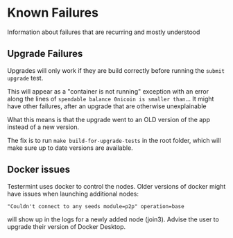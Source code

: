 # Known Failures
Information about failures that are recurring and mostly understood

## Upgrade Failures
Upgrades will only work if they are build correctly before running the `submit upgrade` test.

This will appear as a "container is not running" exception with an error along the lines of `spendable balance 0nicoin is smaller than`... It might have other failures, after an upgrade that are otherwise unexplainable

What this means is that the upgrade went to an OLD version of the app instead of a new version.

The fix is to run `make build-for-upgrade-tests` in the root folder, which will make sure up to date versions are available.

## Docker issues
Testermint uses docker to control the nodes. Older versions of docker might have issues when launching additional nodes:

```
"Couldn't connect to any seeds module=p2p" operation=base
```
will show up in the logs for a newly added node (join3). Advise the user to upgrade their version of Docker Desktop.

